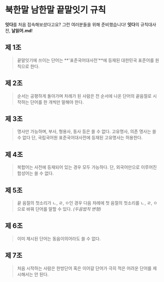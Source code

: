 # 북한말 남한말 끝말잇기 규칙
**잇다**를 처음 접속해보셨다고요? 그런 여러분들을 위해 준비했습니다! **잇다**의 규칙대사전, **날읽어.md**!



## 제 1조
> 끝말잇기에 쓰이는 단어는 **'표준국어대사전'**에 등재된 대한민국 표준어를 원칙으로 한다.



## 제 2조
> 순서는 공평하게 돌아가며 차례가 된 사람은 전 순서에 나온 단어의 끝음절로 시작하는 단어를 한 개씩만 말해야 한다.
  


## 제 3조
> 명사만 가능하며, 부사, 형용사, 동사 등은 쓸 수 없다. 고유명사, 의존 명사는 쓸 수 없다 단, 국립국어원 표준국어대사전에 등재된 고유명사는 허용한다.



## 제 4조
> 복합어는 사전에 등재되어 있는 경우 모두 가능하다. 단, 외국어만으로 이루어진 합성어는 쓸 수 없다. 
 


## 제 5조
> 끝 음절의 첫소리가 ㄴ, ㄹ, ㅇ인 경우 다음 차례에 첫 음절의 첫소리를 ㄴ, ㄹ, ㅇ으로 바꿔 단어를 말할 수 있다. *(두음법칙 변형)*



## 제 6조
> 이미 제시된 단어는 동음이의어라도 쓸 수 없다.



## 제 7조
> 처음 시작하는 사람은 한방단어 혹은 이어갈 단어가 극히 적은 어려운 단어를 제시해서는 안 된다.

